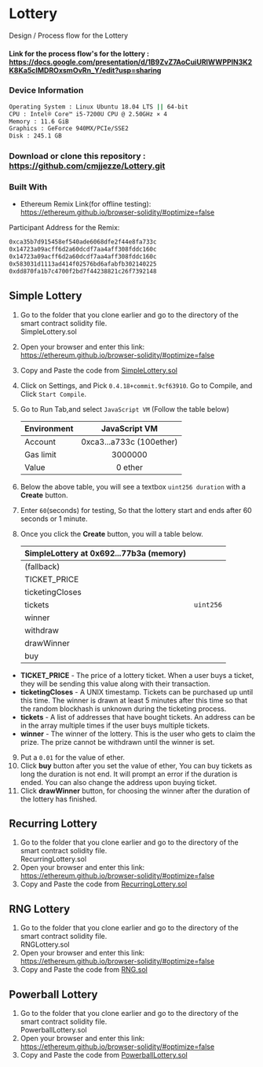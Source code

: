 # Lottery
Design / Process flow for the Lottery


#### Link for the process flow's for the lottery : https://docs.google.com/presentation/d/1B9ZvZ7AoCuiURIWWPPlN3K2K8Ka5cIMDROxsmOvRn_Y/edit?usp=sharing

### Device Information
```bash
Operating System : Linux Ubuntu 18.04 LTS || 64-bit
CPU : Intel® Core™ i5-7200U CPU @ 2.50GHz × 4 
Memory : 11.6 GiB
Graphics : GeForce 940MX/PCIe/SSE2 
Disk : 245.1 GB
```

### Download or clone this repository : https://github.com/cmjjezze/Lottery.git

### Built With
* Ethereum Remix Link(for offline testing): https://ethereum.github.io/browser-solidity/#optimize=false


Participant Address for the Remix:
```bash
0xca35b7d915458ef540ade6068dfe2f44e8fa733c
0x14723a09acff6d2a60dcdf7aa4aff308fddc160c
0x14723a09acff6d2a60dcdf7aa4aff308fddc160c
0x583031d1113ad414f02576bd6afabfb302140225
0xdd870fa1b7c4700f2bd7f44238821c26f7392148
```

## Simple Lottery
1.  Go to the folder that you clone earlier and go to the directory of the smart contract solidity file. <br>
SimpleLottery.sol
2.  Open your browser and enter this link: https://ethereum.github.io/browser-solidity/#optimize=false
3.  Copy and Paste the code from [SimpleLottery.sol](https://github.com/cmjjezze/Lottery/blob/master/SimpleLottery.sol)
4.  Click on Settings, and Pick `0.4.18+commit.9cf63910`. Go to Compile, and Click `Start Compile`. 
5.  Go to Run Tab,and select `JavaScript VM` (Follow the table below)

      | Environment  | JavaScript VM           |
      | -------------|:-----------------------:|
      | Account      | 0xca3...a733c (100ether)|
      | Gas limit    | 3000000                 |
      | Value        | 0            ether      |

6. Below the above table, you will see a textbox `uint256 duration` with a **Create** button.
7. Enter `60`(seconds) for testing, So that the lottery start and ends after 60 seconds or 1 minute.
8. Once you click the **Create** button, you will a table below.
 
      | SimpleLottery at 0x692...77b3a (memory)|                         |
      | ---------------------------------------|:-----------------------:|
      | (fallback)                             |                         |
      | TICKET_PRICE                           |                         |
      | ticketingCloses                        |                         |
      | tickets                                |`uint256`                |
      | winner                                 |                         |
      | withdraw                               |                         |
      | drawWinner                             |                         |
      | buy                                    |                         |

* **TICKET_PRICE** - The price of a lottery ticket. When a user buys a ticket, they will be sending this value along with their transaction.
* **ticketingCloses** - A UNIX timestamp. Tickets can be purchased up until this time. The winner is drawn at least 5 minutes after this time so that the random blockhash is unknown during the ticketing process.
* **tickets** - A list of addresses that have bought tickets. An address can be in the array multiple times if the user buys multiple tickets.
* **winner** - The winner of the lottery. This is the user who gets to claim the prize. The prize cannot be withdrawn until the winner is set.

9.  Put a `0.01` for the value of ether.
10. Click **buy** button after you set the value of ether, You can buy tickets as long the duration is not end. It will prompt an error if the duration is ended. You can also change the address upon buying ticket.
11. Click **drawWinner** button, for choosing the winner after the duration of the lottery has finished.


## Recurring Lottery
1.  Go to the folder that you clone earlier and go to the directory of the smart contract solidity file. <br>
RecurringLottery.sol
2.  Open your browser and enter this link: https://ethereum.github.io/browser-solidity/#optimize=false
3.  Copy and Paste the code from [RecurringLottery.sol](https://github.com/cmjjezze/Lottery/blob/master/RecurringLottery.sol)


## RNG Lottery
1.  Go to the folder that you clone earlier and go to the directory of the smart contract solidity file. <br>
RNGLottery.sol
2.  Open your browser and enter this link: https://ethereum.github.io/browser-solidity/#optimize=false
3.  Copy and Paste the code from [RNG.sol](https://github.com/cmjjezze/Lottery/blob/master/RNGLottery.sol)


## Powerball Lottery
1.  Go to the folder that you clone earlier and go to the directory of the smart contract solidity file. <br>
PowerballLottery.sol
2.  Open your browser and enter this link: https://ethereum.github.io/browser-solidity/#optimize=false
3.  Copy and Paste the code from [PowerballLottery.sol](https://github.com/cmjjezze/Lottery/blob/master/PowerballLottery.sol)
